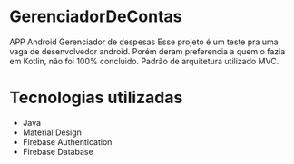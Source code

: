# GerenciadorDeContas
APP Android Gerenciador de despesas 
Esse projeto é um teste pra uma vaga de desenvolvedor android. Porém deram preferencia a quem o fazia em Kotlin, não foi 100% concluido.
Padrão de arquitetura utilizado MVC.

# Tecnologias utilizadas
- Java
- Material Design
- Firebase Authentication
- Firebase Database

